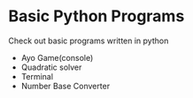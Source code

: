 # Basic Python Programs
Check out basic programs written in python
+ Ayo Game(console)
+ Quadratic solver
+ Terminal
+ Number Base Converter
